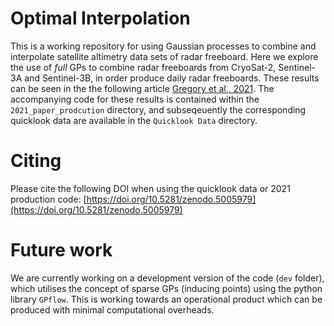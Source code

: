 # Optimal Interpolation

This is a working repository for using Gaussian processes to combine and interpolate satellite altimetry data sets of radar freeboard. Here we explore the use of *full* GPs to combine radar freeboards from CryoSat-2, Sentinel-3A and Sentinel-3B, in order produce daily radar freeboards. These results can be seen in the the following article [Gregory et al., 2021](https://tc.copernicus.org/articles/15/2857/2021/tc-15-2857-2021.pdf). The accompanying code for these results is contained within the `2021_paper_prodcution` directory, and subseqeuently the corresponding quicklook data are available in the `Quicklook Data` directory.

# Citing 

Please cite the following DOI when using the quicklook data or 2021 production code: [https://doi.org/10.5281/zenodo.5005979](https://doi.org/10.5281/zenodo.5005979)

# Future work

We are currently working on a development version of the code (`dev` folder), which utilises the concept of sparse GPs (inducing points) using the python library `GPflow`. This is working towards an operational product which can be produced with minimal computational overheads.
